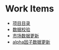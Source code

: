 # Work Items

* [项目目录](list.md)
* [数据校验](daily_data_checker.md)
* [市场数据更新](update_market_data.md)
* [alpha因子数据更新](update_alpha_data.md)